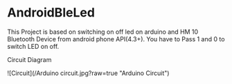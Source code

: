 # AndroidBleLed

This Project is based on switching on off led on arduino and HM 10 Bluetooth Device from android phone API(4.3+).
You have to Pass 1 and 0 to switch LED on off.

Circuit Diagram

![Circuit](/Arduino circuit.jpg?raw=true "Arduino Circuit")
